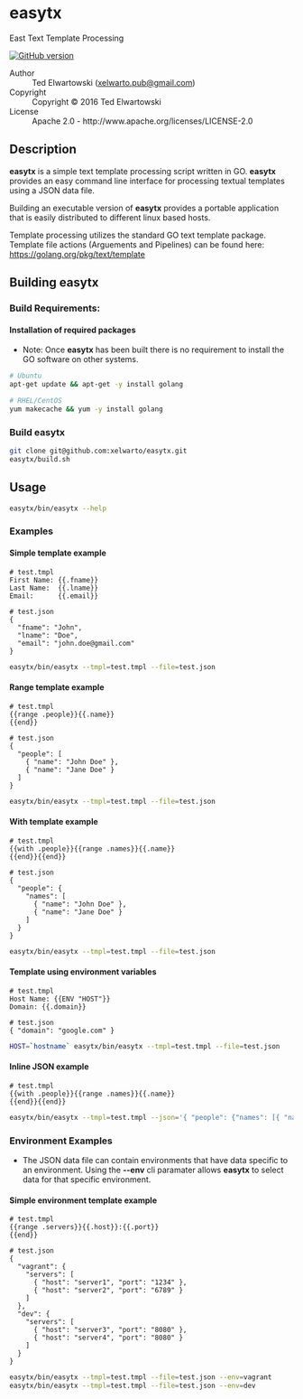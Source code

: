 # easytx
East Text Template Processing

[![GitHub version](https://badge.fury.io/gh/xelwarto%2Feasytx.svg)](http://badge.fury.io/gh/xelwarto%2Feasytx)

<dl>
  <dt>Author</dt><dd>Ted Elwartowski (<a href="mailto:xelwarto.pub@gmail.com">xelwarto.pub@gmail.com</a>)</dd>
  <dt>Copyright</dt><dd>Copyright © 2016 Ted Elwartowski</dd>
  <dt>License</dt><dd>Apache 2.0 - http://www.apache.org/licenses/LICENSE-2.0</dd>
</dl>

## Description

**easytx** is a simple text template processing script written in GO. **easytx** provides an easy command line interface for processing textual templates using a JSON data file.

Building an executable version of **easytx** provides a portable application that is easily distributed to different linux based hosts.

Template processing utilizes the standard GO text template package. Template file actions (Arguements and Pipelines) can be found here: https://golang.org/pkg/text/template

## Building easytx

### Build Requirements:

#### Installation of required packages

* Note: Once **easytx** has been built there is no requirement to install the GO software on other systems.

```bash
# Ubuntu
apt-get update && apt-get -y install golang

# RHEL/CentOS
yum makecache && yum -y install golang
```

### Build easytx

````bash
git clone git@github.com:xelwarto/easytx.git
easytx/build.sh
````

## Usage

````bash
easytx/bin/easytx --help
````

### Examples

#### Simple template example

````
# test.tmpl
First Name: {{.fname}}
Last Name:  {{.lname}}
Email:      {{.email}}
````

````
# test.json
{
  "fname": "John",
  "lname": "Doe",
  "email": "john.doe@gmail.com"
}
````

````bash
easytx/bin/easytx --tmpl=test.tmpl --file=test.json
````

#### Range template example

````
# test.tmpl
{{range .people}}{{.name}}
{{end}}
````

````
# test.json
{
  "people": [
    { "name": "John Doe" },
    { "name": "Jane Doe" }
  ]
}
````

````bash
easytx/bin/easytx --tmpl=test.tmpl --file=test.json
````

#### With template example

````
# test.tmpl
{{with .people}}{{range .names}}{{.name}}
{{end}}{{end}}
````

````
# test.json
{
  "people": {
    "names": [
      { "name": "John Doe" },
      { "name": "Jane Doe" }
    ]
  }
}
````

````bash
easytx/bin/easytx --tmpl=test.tmpl --file=test.json
````

#### Template using environment variables

````
# test.tmpl
Host Name: {{ENV "HOST"}}
Domain: {{.domain}}
````

````
# test.json
{ "domain": "google.com" }
````

````bash
HOST=`hostname` easytx/bin/easytx --tmpl=test.tmpl --file=test.json
````

#### Inline JSON example

````
# test.tmpl
{{with .people}}{{range .names}}{{.name}}
{{end}}{{end}}
````

````bash
easytx/bin/easytx --tmpl=test.tmpl --json='{ "people": {"names": [{ "name": "John Doe" },{ "name": "Jane Doe" }]} }'
````


### Environment Examples

* The JSON data file can contain environments that have data specific to an environment. Using the **--env** cli paramater allows **easytx** to select data for that specific environment.

#### Simple environment template example

````
# test.tmpl
{{range .servers}}{{.host}}:{{.port}}
{{end}}
````

````
# test.json
{
  "vagrant": {
    "servers": [
      { "host": "server1", "port": "1234" },
      { "host": "server2", "port": "6789" }
    ]
  },
  "dev": {
    "servers": [
      { "host": "server3", "port": "8080" },
      { "host": "server4", "port": "8080" }
    ]
  }
}
````

````bash
easytx/bin/easytx --tmpl=test.tmpl --file=test.json --env=vagrant
easytx/bin/easytx --tmpl=test.tmpl --file=test.json --env=dev
````
